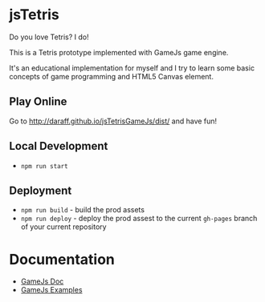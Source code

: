 # jsTetris
Do you love Tetris? I do!

This is a Tetris prototype implemented with GameJs game engine.

It's an educational implementation for myself and I try to learn some basic concepts
of game programming and HTML5 Canvas element.

## Play Online

Go to http://daraff.github.io/jsTetrisGameJs/dist/ and have fun!


## Local Development

- `npm run start`

## Deployment

- `npm run build` - build the prod assets
- `npm run deploy` - deploy the prod assest to the current `gh-pages` branch of your current repository

# Documentation
- [GameJs Doc](http://www.gamejs.org/docs.html)
- [GameJs Examples](https://github.com/GameJs/gamejs/tree/master/examples)
